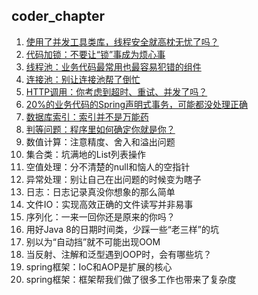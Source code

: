 ## coder_chapter

1. [使用了并发工具类库，线程安全就高枕无忧了吗？](concurrentTools)
2. [代码加锁：不要让“锁”事成为烦心事](lock)
3. [线程池：业务代码最常用也最容易犯错的组件](threadpool) 
4. [连接池：别让连接池帮了倒忙](connPool)
5. [HTTP调用：你考虑到超时、重试、并发了吗？](httpinvoke) 
6. [20%的业务代码的Spring声明式事务，可能都没处理正确](transaction)
7. [数据库索引：索引并不是万能药](sqlindex) 
8. [判等问题：程序里如何确定你就是你？](equals) 
9. 数值计算：注意精度、舍入和溢出问题 
10. 集合类：坑满地的List列表操作 
11. 空值处理：分不清楚的null和恼人的空指针 
12. 异常处理：别让自己在出问题的时候变为瞎子
13. 日志：日志记录真没你想象的那么简单
14. 文件IO：实现高效正确的文件读写并非易事
15. 序列化：一来一回你还是原来的你吗？
16. 用好Java 8的日期时间类，少踩一些“老三样”的坑
17. 别以为“自动挡”就不可能出现OOM
18. 当反射、注解和泛型遇到OOP时，会有哪些坑？
19. spring框架：IoC和AOP是扩展的核心
20. spring框架：框架帮我们做了很多工作也带来了复杂度